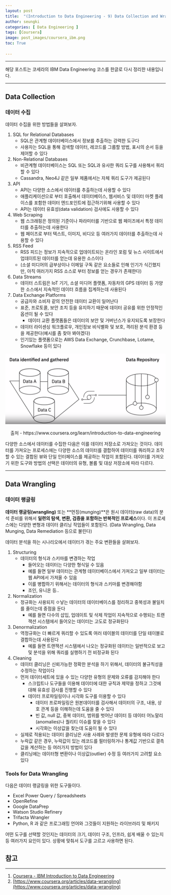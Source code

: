 ```yaml
---
layout: post
title:  "(Introduction to Data Engineering - 9) Data Collection and Wrangling"
author: seungki
categories: [ Data Engineering ]
tags: [Coursera]
image: post_images/coursera_ibm.png
toc: True

---
```

---
해당 포스트는 코세라의 IBM Data Engineering 코스를 한글로 다시 정리한 내용입니다.

---

## Data Collection

### 데이터 수집

데이터 수집을 위한 방법들을 살펴보자.

1. SQL for Relational Databases
   * SQL은 관계형 데이터베이스에서 정보를 추출하는 강력한 도구다
   * 사용자는 SQL을 통해 검색할 데이터, 레코드를 그룹할 방법, 표시의 순서 등을 제어할 수 있다
2. Non-Relational Databases
   * 비관계형 데이터베이스는 SQL 또는 SQL과 유사한 쿼리 도구를 사용해서 쿼리 할 수 있다
   * Cassandra, Neo4J 같은 일부 제품에서는 자체 쿼리 도구가 제공된다
3. API
   * API는 다양한 소스에서 데이터를 추출하는데 사용할 수 있다
   * 애플리케이션으로 부터 호출해서 데이터베이스, 웹서비스 및 데이터 마켓 플레이스를 포함한 데이터 엔드포인트에 접근하기위해 사용할 수 있다
   * API는 데이터 유효성(data validation) 검사에도 사용할 수 있다
4. Web Scraping
   * 웹 스크래핑은 정의된 기준이나 파라미터를 기반으로 웹 페이즈에서 특정 데이터를 추출하는데 사용한다
   * 웹 페이즈로 부터 텍스트, 이미지, 비디오 등 여러가지 데이터를 추출하는데 사용할 수 있다
5. RSS Feed
   * RSS 피드는 정보가 지속적으로 업데이트되는 온라인 포럼 및 뉴스 사이트에서 업데이트된 데이터를 얻는데 유용한 소스이다
   * (소셜 미디어의 급부상이나 이메일 구독 같은 요소들로 인해 인기가 식긴했지만, 아직 여러가지 RSS 소스로 부터 정보를 얻는 경우가 존재한다)
6. Data Streams
   * 데이터 스트림은 IoT 기기, 소셜 미디어 플랫폼, 자동차의 GPS 데이터 등 가양한 소스에서 지속적인 데이터 흐름을 집계하는데 사용된다
7. Data Exchange Platforms
   * 공급자와 소비자 같의 안전한 데이터 교환이 일어난다
   * 표준, 프로토콜, 보안 조치 등을 유지하기 때문에 데이터 공유를 위한 안정적인 옵션이 될 수 있다
     * 데이터 교환 플랫폼들은 데이터의 보안 및 거버넌스가 유지되도록 보장한다
   * 데이터 라이센싱 워크플로우, 개인정보 비식별화 및 보호, 격리된 분석 환경 등을 제공한다(예시를 좀 찾아 봐야겠다)
   * 인기있는 플랫폼으로는 AWS Data Exchange, Crunchbase, Lotame, Snowflake 등이 있다

<img src="../post_images/2023-09-17-data_engineer_ibm_9/datacollect.png" alt="datacollect" style="zoom:60%;" class='center-image'/>

<p align='center'>출처 - https://www.coursera.org/learn/introduction-to-data-engineering</p>

다양한 소스에서 데이터를 수집한 다음은 이를 데이터 저장소로 가져오는 것이다. 데이터를 가져오는 프로세스에는 다양한 소스의 데이터를 결합하여 데이터를 쿼리하고 조작할 수 있는 결합된 뷰와 단일 인터페이스를 제공하는 작업이 포함된다. 데이터를 가져오기 위한 도구와 방법의 선택은 데이터의 유형, 볼륨 및 대상 저장소에 따라 다르다. 

---

## Data Wrangling

### 데이터 랭글링

**데이터 랭글링(wrangling)** 또는 **먼징(munging)**은 원시 데이터(raw data)의 분석 준비를 위해서 **일련의 탐색, 변환, 검증을 포함하는 반복적인 프로세스**이다. 이 프로세스에는 다양한 변형과 데이터 클리닝 작업들이 포함된다. (Data Wrangling, Data Munging, Data Remediation 등으로 불린다)

데이터 분석을 하는 시나리오에서 데이터가 겪는 주요 변환들을 살펴보자.

1. Structuring
   * 데이터의 형식과 스키마를 변경하는 작업
     * 들어오는 데이터는 다양한 형식일 수 있음
     * 예를 들면 일부 데이터는 관계형 데이터베이스에서 가져오고 일부 데이터는 웹 API에서 가져올 수 있음
     * 이를 병합하기 위해서는 데이터의 형식과 스키마를 변경해야함
     * 조인, 유니온 등..
2. Normalization
   * 정규화는 사용되지 ㅇ낳는 데이터의 데이터베이스를 정리하고 중복성과 불일치를 줄이는데 중점을 둔다
     * 예를 들면 다수의 삽입, 업데이트 및 삭제 작업이 지속적으로 수행되는 트랜잭션 시스템에서 들어오는 데이터는 고도로 정규화된다
3. Denormalization
   * 역정규화는 더 빠르게 쿼리할 수 있도록 여러 테이블의 데이터를 단일 테이블로 결합하는데 사용된다
     * 예를 들면 트랜잭션 시스템에서 나오는 정규화된 데이터는 일반적으로 보고 및 분석을 위해 쿼리를 실행하기 전 비정규화 된다
4. Cleaning
   * 데이터 클리닝은 신뢰가능한 정확한 분석을 하기 위해서, 데이터의 불규칙성을 수정하는 작업이다
   * 먼저 데이터세트에 있을 수 있는 다양한 유형의 문제와 오류를 감지해야 한다
     * 스크립트나 도구들을 이용해 데이터에 대한 규칙과 제약을 정하고 그것에 대해 유효성 검사를 진행할 수 있다
     * 데이터 프로파일링이나 시각화 도구를 이용할 수 있다
       * 데이터 프로파일링은 원본데이터를 검사해서 데이터의 구조, 내용, 상호 관계 등을 이해하는데 도움을 줄 수 있다
       * 빈 값, null 값, 중복 데이터, 범위를 벗어난 데이터 등 데이터 어노말리(anomalies)나 퀄리티 이슈를 찾을 수 있다
       * 시각화는 이상값을 찾는데 도움이 될 수 있다
   * 실제로 적용되는 데이터 클리닝은 사용 사례와 발생한 문제 유형에 따라 다르다
   * 누락값 같은 경우, 누락값이 있는 레코드를 필터링하거나 통계값 기반으로 결측값을 계산하는 등 여러가지 방법이 있다
   * 클리닝에는 데이터형 변환이나 이상값(outlier) 수정 등 여러가지 고려할 요소있다

### Tools for Data Wrangling

다음은 데이터 랭글링을 위한 도구들이다.

* Excel Power Query / Spreadsheets
* OpenRefine
* Google DataPrep
* Watson Studio Refinery
* Trifacta Wrangler
* Python, R 과 같은 프로그래밍 언어와 그것들이 지원하는 라이브러리 및 패키지

어떤 도구를 선택할 것인지는 데이터의 크기, 데이터 구조, 인프라, 쉽게 배울 수 있는지 등 여러가지 요인이 있다. 상황에 맞춰서 도구를 고르고 사용하면 된다.



## 참고

---

1. [Coursera - IBM Introduction to Data Engineering](https://www.coursera.org/learn/introduction-to-data-engineering)
2. [https://www.coursera.org/articles/data-wrangling](https://www.coursera.org/articles/data-wrangling)
